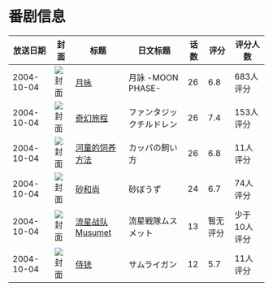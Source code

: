 # 番剧信息

|放送日期|封面|标题|日文标题|话数|评分|评分人数|
|---|---|---|---|---|---|---|
|2004-10-04|![封面](https://lain.bgm.tv/pic/cover/c/ca/75/973_GPCPh.jpg)|[月咏](https://bangumi.tv/subject/973)|月詠 -MOON PHASE-|26|6.8|683人评分|
|2004-10-04|![封面](https://lain.bgm.tv/pic/cover/c/8d/30/3188_h9isF.jpg)|[奇幻旅程](https://bangumi.tv/subject/3188)|ファンタジックチルドレン|26|7.4|153人评分|
|2004-10-04|![封面](https://lain.bgm.tv/pic/cover/c/1a/c9/11206_Q2Kgf.jpg)|[河童的饲养方法](https://bangumi.tv/subject/11206)|カッパの飼い方|26|6.8|11人评分|
|2004-10-04|![封面](https://lain.bgm.tv/pic/cover/c/8f/5f/24329_yyxPo.jpg)|[砂和尚](https://bangumi.tv/subject/24329)|砂ぼうず|24|6.7|74人评分|
|2004-10-04|![封面](https://lain.bgm.tv/pic/cover/c/3e/9e/66955_Z90I7.jpg)|[流星战队Musumet](https://bangumi.tv/subject/66955)|流星戦隊ムスメット|13|暂无评分|少于10人评分|
|2004-10-04|![封面](https://lain.bgm.tv/pic/cover/c/99/dc/102713_E3up0.jpg)|[侍铳](https://bangumi.tv/subject/102713)|サムライガン|12|5.7|11人评分|
